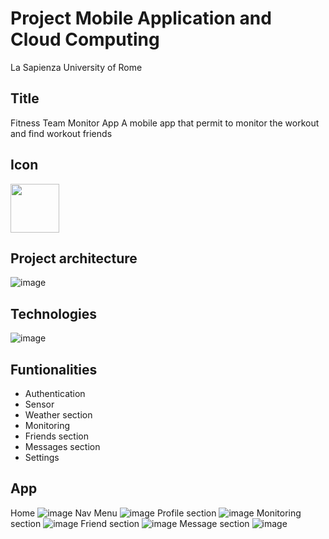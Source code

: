 # Project Mobile Application and Cloud Computing
La Sapienza University of Rome

## Title
Fitness Team Monitor App
A mobile app that permit to monitor the workout and find workout friends


## Icon
<img src="https://github.com/giorgiadarmi/Mobile_application_project/assets/95757658/fbc1394f-fc22-418a-9b6d-2a6c451d87db" width="78">

## Project architecture
![image](https://github.com/giorgiadarmi/Mobile_application_project/assets/95757658/cb50873e-6e88-4473-998a-55e7750fadc9)

## Technologies
![image](https://github.com/giorgiadarmi/Mobile_application_project/assets/95757658/73a6e4be-a010-452a-92bb-a48a06c34369)

## Funtionalities
<ul>
<li>Authentication</li>
<li>Sensor</li>
<li>Weather section</li>
<li>Monitoring</li>
<li>Friends section</li>
<li>Messages section</li>
<li>Settings</li>
</ul>

## App
Home
![image](https://github.com/giorgiadarmi/Mobile_application_project/assets/95757658/da82b8a9-12a2-46fc-91cf-1414160bbd92)
Nav Menu
![image](https://github.com/giorgiadarmi/Mobile_application_project/assets/95757658/da06cbae-b69d-4cbe-9c05-513dcd15ab5f)
Profile section
![image](https://github.com/giorgiadarmi/Mobile_application_project/assets/95757658/ed44afa3-a82c-4fe0-b9b6-b92e820e5347)
Monitoring section
![image](https://github.com/giorgiadarmi/Mobile_application_project/assets/95757658/2ad50ba7-c941-4d75-88be-aa560b412add)
Friend section
![image](https://github.com/giorgiadarmi/Mobile_application_project/assets/95757658/b592f842-7cea-4db7-bb30-a44f4e541aae)
Message section
![image](https://github.com/giorgiadarmi/Mobile_application_project/assets/95757658/53cf0764-86c7-4e90-b287-1095ff0284a5)



